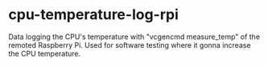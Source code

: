 # cpu-temperature-log-rpi
Data logging the CPU's temperature with "vcgencmd measure_temp" of the remoted Raspberry Pi. Used for software testing where it gonna increase the CPU temperature.
